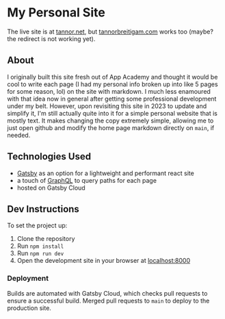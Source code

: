 # My Personal Site

The live site is at [tannor.net](https://tannor.net), but
[tannorbreitigam.com](http://tannorbreitigam.com) works too (maybe? the redirect is not working yet).

## About

I originally built this site fresh out of App Academy and thought it would be cool to write each page (I had my personal info broken up into like 5 pages for some reason, lol) on the site with markdown. I much less enamoured with that idea now in general after getting some professional development under my belt. However, upon revisiting this site in 2023 to update and simplify it, I'm still actually quite into it for a simple personal website that is mostly text. It makes changing the copy extremely simple, allowing me to just open github and modify the home page markdown directly on `main`, if needed.

## Technologies Used

- [Gatsby](https://www.gatsbyjs.com/) as an option for a lightweight and performant react site
- a touch of [GraphQL](https://graphql.org/) to query paths for each page
- hosted on Gatsby Cloud

## Dev Instructions

To set the project up:

1. Clone the repository
2. Run `npm install`
3. Run `npm run dev`
4. Open the development site in your browser at [localhost:8000](http://localhost:8000/)

### Deployment

Builds are automated with Gatsby Cloud, which checks pull requests to ensure a successful build. Merged pull requests to `main` to deploy to the production site.
